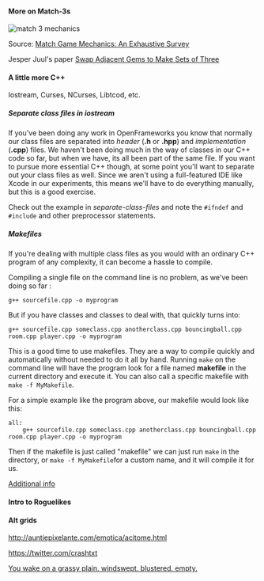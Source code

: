 #### More on Match-3s

![match 3 mechanics](http://www.gamelogic.co.za/images/MatchGamesInfographic.png)

Source: [Match Game Mechanics: An Exhaustive Survey](http://gamasutra.com/blogs/JonathanBailey/20150227/237544/Match_Game_Mechanics_An_exhaustive_survey.php)

Jesper Juul's paper [Swap Adjacent Gems to Make Sets of Three](http://www.jesperjuul.net/text/swapadjacent/)

#### A little more C++

Iostream, Curses, NCurses, Libtcod, etc.

##### Separate class files in iostream

If you've been doing any work in OpenFrameworks you know that normally our class files are separated into *header* (**.h** or **.hpp**) and *implementation* (**.cpp**) files. We haven't been doing much in the way of classes in our C++ code so far, but when we have, its all been part of the same file. If you want to pursue more essential C++ though, at some point you'll want to separate out your class files as well. Since we aren't using a full-featured IDE like Xcode in our experiments, this means we'll have to do everything manually, but this is a good exercise.

Check out the example in *separate-class-files* and note the ```#ifndef``` and ```#include``` and other preprocessor statements.

##### Makefiles

If you're dealing with multiple class files as you would with an ordinary C++ program of any complexity, it can become a hassle to compile. 

Compiling a single file on the command line is no problem, as we've been doing so far :

```g++ sourcefile.cpp -o myprogram```

But if you have classes and classes to deal with, that quickly turns into:

```g++ sourcefile.cpp someclass.cpp anotherclass.cpp bouncingball.cpp room.cpp player.cpp -o myprogram```

This is a good time to use makefiles. They are a way to compile quickly and automatically without needed to do it all by hand. Running ```make``` on the command line will have the program look for a file named **makefile** in the current directory and execute it. You can also call a specific makefile with ```make -f MyMakefile```.

For a simple example like the program above, our makefile would look like this:

	all:
		g++ sourcefile.cpp someclass.cpp anotherclass.cpp bouncingball.cpp room.cpp player.cpp -o myprogram

Then if the makefile is just called "makefile" we can just run ```make``` in the directory, or ```make -f MyMakefile```for a custom name, and it will compile it for us. 

[Additional info](http://mrbook.org/blog/tutorials/make/)




#### Intro to Roguelikes

#### Alt grids

http://auntiepixelante.com/emotica/acitome.html

https://twitter.com/crashtxt

[You wake on a grassy plain. windswept. blustered. empty.](https://vine.co/v/OlQgVPOTXUx)

